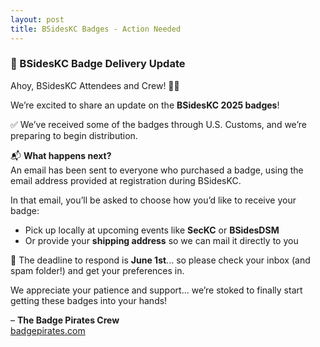 ```yaml
---
layout: post
title: BSidesKC Badges - Action Needed
---
```


### 📢 BSidesKC Badge Delivery Update

Ahoy, BSidesKC Attendees and Crew! 🏴‍☠️

We’re excited to share an update on the **BSidesKC 2025 badges**!

✅ We’ve received some of the badges through U.S. Customs, and we’re preparing to begin distribution.

📬 **What happens next?**  
An email has been sent to everyone who purchased a badge, using the email address provided at registration during BSidesKC.

In that email, you’ll be asked to choose how you’d like to receive your badge:

- Pick up locally at upcoming events like **SecKC** or **BSidesDSM**
- Or provide your **shipping address** so we can mail it directly to you

📅 The deadline to respond is **June 1st**... so please check your inbox (and spam folder!) and get your preferences in.

We appreciate your patience and support... we’re stoked to finally start getting these badges into your hands!

– **The Badge Pirates Crew**  
[badgepirates.com](https://badgepirates.com)